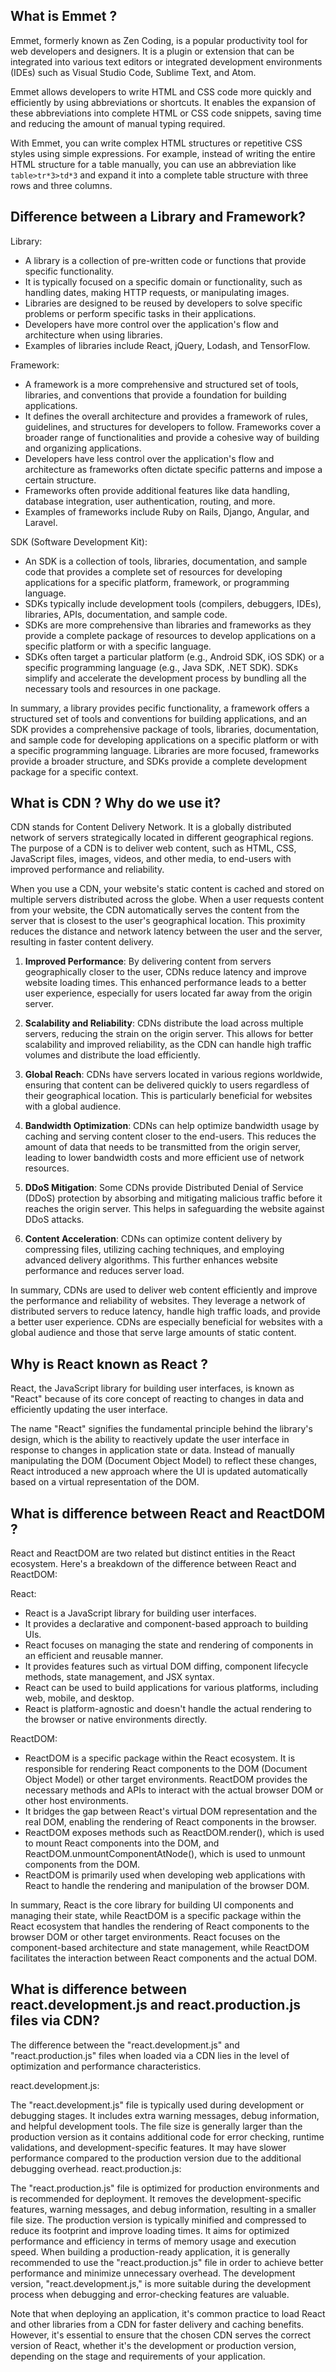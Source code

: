 ## What is Emmet ?
Emmet, formerly known as Zen Coding, is a popular productivity tool for web developers and designers. It is a plugin or extension that can be integrated into various text editors or integrated development environments (IDEs) such as Visual Studio Code, Sublime Text, and Atom.

Emmet allows developers to write HTML and CSS code more quickly and efficiently by using abbreviations or shortcuts. It enables the expansion of these abbreviations into complete HTML or CSS code snippets, saving time and reducing the amount of manual typing required.

With Emmet, you can write complex HTML structures or repetitive CSS styles using simple expressions. For example, instead of writing the entire HTML structure for a table manually, you can use an abbreviation like ```table>tr*3>td*3``` and expand it into a complete table structure with three rows and three columns.

## Difference between a Library and Framework?
Library:

+ A library is a collection of pre-written code or functions that provide specific functionality.
+ It is typically focused on a specific domain or functionality, such as handling dates, making HTTP requests, or manipulating images.
+ Libraries are designed to be reused by developers to solve specific problems or perform specific tasks in their applications.
+ Developers have more control over the application's flow and architecture when using libraries.
+ Examples of libraries include React, jQuery, Lodash, and TensorFlow.


Framework:

+ A framework is a more comprehensive and structured set of tools, libraries, and conventions that provide a foundation for building applications.
+ It defines the overall architecture and provides a framework of rules, guidelines, and structures for developers to follow.
Frameworks cover a broader range of functionalities and provide a cohesive way of building and organizing applications.
+ Developers have less control over the application's flow and architecture as frameworks often dictate specific patterns and impose a certain structure.
+ Frameworks often provide additional features like data handling, database integration, user authentication, routing, and more.
+ Examples of frameworks include Ruby on Rails, Django, Angular, and Laravel.

SDK (Software Development Kit):

+ An SDK is a collection of tools, libraries, documentation, and sample code that provides a complete set of resources for developing applications for a specific platform, framework, or programming language.
+ SDKs typically include development tools (compilers, debuggers, IDEs), libraries, APIs, documentation, and sample code.
+ SDKs are more comprehensive than libraries and frameworks as they provide a complete package of resources to develop applications on a specific platform or with a specific language.
+ SDKs often target a particular platform (e.g., Android SDK, iOS SDK) or a specific programming language (e.g., Java SDK, .NET SDK).
SDKs simplify and accelerate the development process by bundling all the necessary tools and resources in one package.

In summary, a library provides pecific functionality, a framework offers a structured set of tools and conventions for building applications, and an SDK provides a comprehensive package of tools, libraries, documentation, and sample code for developing applications on a specific platform or with a specific programming language. Libraries are more focused, frameworks provide a broader structure, and SDKs provide a complete development package for a specific context.

## What is CDN ? Why do we use it?
CDN stands for Content Delivery Network. It is a globally distributed network of servers strategically located in different geographical regions. The purpose of a CDN is to deliver web content, such as HTML, CSS, JavaScript files, images, videos, and other media, to end-users with improved performance and reliability.

When you use a CDN, your website's static content is cached and stored on multiple servers distributed across the globe. When a user requests content from your website, the CDN automatically serves the content from the server that is closest to the user's geographical location. This proximity reduces the distance and network latency between the user and the server, resulting in faster content delivery.

1.  **Improved Performance**: By delivering content from servers geographically closer to the user, CDNs reduce latency and improve website loading times. This enhanced performance leads to a better user experience, especially for users located far away from the origin server.

2. **Scalability and Reliability**: CDNs distribute the load across multiple servers, reducing the strain on the origin server. This allows for better scalability and improved reliability, as the CDN can handle high traffic volumes and distribute the load efficiently.

3. **Global Reach**: CDNs have servers located in various regions worldwide, ensuring that content can be delivered quickly to users regardless of their geographical location. This is particularly beneficial for websites with a global audience.

4. **Bandwidth Optimization**: CDNs can help optimize bandwidth usage by caching and serving content closer to the end-users. This reduces the amount of data that needs to be transmitted from the origin server, leading to lower bandwidth costs and more efficient use of network resources.

5. **DDoS Mitigation**: Some CDNs provide Distributed Denial of Service (DDoS) protection by absorbing and mitigating malicious traffic before it reaches the origin server. This helps in safeguarding the website against DDoS attacks.

6. **Content Acceleration**: CDNs can optimize content delivery by compressing files, utilizing caching techniques, and employing advanced delivery algorithms. This further enhances website performance and reduces server load.

In summary, CDNs are used to deliver web content efficiently and improve the performance and reliability of websites. They leverage a network of distributed servers to reduce latency, handle high traffic loads, and provide a better user experience. CDNs are especially beneficial for websites with a global audience and those that serve large amounts of static content.

## Why is React known as React ?
React, the JavaScript library for building user interfaces, is known as "React" because of its core concept of reacting to changes in data and efficiently updating the user interface.

The name "React" signifies the fundamental principle behind the library's design, which is the ability to reactively update the user interface in response to changes in application state or data. Instead of manually manipulating the DOM (Document Object Model) to reflect these changes, React introduced a new approach where the UI is updated automatically based on a virtual representation of the DOM.


## What is difference between React and ReactDOM ?
React and ReactDOM are two related but distinct entities in the React ecosystem. Here's a breakdown of the difference between React and ReactDOM:

React:

+ React is a JavaScript library for building user interfaces.
+ It provides a declarative and component-based approach to building UIs.
+ React focuses on managing the state and rendering of components in an efficient and reusable manner.
+ It provides features such as virtual DOM diffing, component lifecycle methods, state management, and JSX syntax.
+ React can be used to build applications for various platforms, including web, mobile, and desktop.
+ React is platform-agnostic and doesn't handle the actual rendering to the browser or native environments directly.

ReactDOM:

+ ReactDOM is a specific package within the React ecosystem.
It is responsible for rendering React components to the DOM (Document Object Model) or other target environments.
ReactDOM provides the necessary methods and APIs to interact with the actual browser DOM or other host environments.
+ It bridges the gap between React's virtual DOM representation and the real DOM, enabling the rendering of React components in the browser.
+ ReactDOM exposes methods such as ReactDOM.render(), which is used to mount React components into the DOM, and ReactDOM.unmountComponentAtNode(), which is used to unmount components from the DOM.
+ ReactDOM is primarily used when developing web applications with React to handle the rendering and manipulation of the browser DOM.

In summary, React is the core library for building UI components and managing their state, while ReactDOM is a specific package within the React ecosystem that handles the rendering of React components to the browser DOM or other target environments. React focuses on the component-based architecture and state management, while ReactDOM facilitates the interaction between React components and the actual DOM.

## What is difference between react.development.js and react.production.js files via CDN?

The difference between the "react.development.js" and "react.production.js" files when loaded via a CDN lies in the level of optimization and performance characteristics.

react.development.js:

The "react.development.js" file is typically used during development or debugging stages.
It includes extra warning messages, debug information, and helpful development tools.
The file size is generally larger than the production version as it contains additional code for error checking, runtime validations, and development-specific features.
It may have slower performance compared to the production version due to the additional debugging overhead.
react.production.js:

The "react.production.js" file is optimized for production environments and is recommended for deployment.
It removes the development-specific features, warning messages, and debug information, resulting in a smaller file size.
The production version is typically minified and compressed to reduce its footprint and improve loading times.
It aims for optimized performance and efficiency in terms of memory usage and execution speed.
When building a production-ready application, it is generally recommended to use the "react.production.js" file in order to achieve better performance and minimize unnecessary overhead. The development version, "react.development.js," is more suitable during the development process when debugging and error-checking features are valuable.

Note that when deploying an application, it's common practice to load React and other libraries from a CDN for faster delivery and caching benefits. However, it's essential to ensure that the chosen CDN serves the correct version of React, whether it's the development or production version, depending on the stage and requirements of your application.